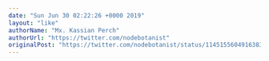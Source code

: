 ```yaml
---
date: "Sun Jun 30 02:22:26 +0000 2019"
layout: "like"
authorName: "Mx. Kassian Perch"
authorUrl: "https://twitter.com/nodebotanist"
originalPost: "https://twitter.com/nodebotanist/status/1145155604916383750"
---
```

